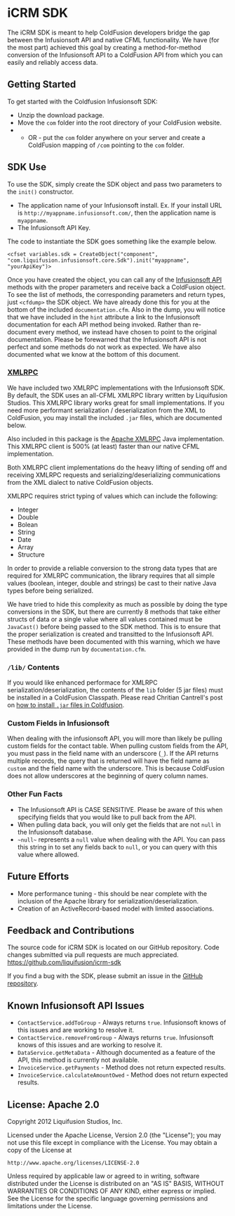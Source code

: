 # iCRM SDK

The iCRM SDK is meant to help ColdFusion developers bridge the gap between the Infusionsoft API and
native CFML functionality. We have (for the most part) achieved this goal by creating a method-for-method conversion
of the Infusionsoft API to a ColdFusion API from which you can easily and reliably access data.

## Getting Started

To get started with the Coldfusion Infusionsoft SDK:

  * Unzip the download package.
  * Move the `com` folder into the root directory of your ColdFusion website.
  * - OR - put the `com` folder anywhere on your server and create a ColdFusion mapping of `/com` pointing to the `com` folder.

## SDK Use

To use the SDK, simply create the SDK object and pass two parameters to the `init()` constructor.

  * The application name of your Infusionsoft install. Ex. If your install URL is `http://myappname.infusionsoft.com/`, then the application name is `myappname`.
  * The Infusionsoft API Key.

The code to instantiate the SDK goes something like the example below.

    <cfset variables.sdk = CreateObject("component", "com.liquifusion.infusionsoft.core.Sdk").init("myappname", "yourApiKey")>

Once you have created the object, you can call any of the [Infusionsoft API][1] methods with the proper parameters and receive
back a ColdFusion object. To see the list of methods, the corresponding parameters and return types, just `<cfdump>` the SDK object.
We have already done this for you at the bottom of the included `documentation.cfm`. Also in the dump, you will notice that we have
included in the `hint` attribute a link to the Infusionsoft documentation for each API method being invoked. Rather than re-document
every method, we instead have chosen to point to the original documentation. Please be forewarned that the Infusionsoft API is not 
perfect and some methods do not work as expected. We have also documented what we know at the bottom of this document.

### [XMLRPC][2]

We have included two XMLRPC implementations with the Infusionsoft SDK. By default, the SDK uses an all-CFML XMLRPC library written
by Liquifusion Studios. This XMLRPC library works great for small implementations. If you need more performant serialization /
deserialization from the XML to ColdFusion, you may install the included `.jar` files, which are documented below.

Also included in this package is the [Apache XMLRPC][3] Java implementation. This XMLRPC client is 500% (at least) faster than our
native CFML implementation.

Both XMLRPC client implementations do the heavy lifting of sending off and receiving XMLRPC requests and serializing/deserializing
communications from the XML dialect to native ColdFusion objects.

XMLRPC requires strict typing of values which can include the following:

  * Integer
  * Double
  * Bolean
  * String
  * Date
  * Array
  * Structure

In order to provide a reliable conversion to the strong data types that are required for XMLRPC communication, the library 
requires that all simple values (boolean, integer, double and strings) be cast to their native Java types before being
serialized.

We have tried to hide this complexity as much as possible by doing the type conversions in the SDK, but there are currently
8 methods that take either structs of data or a single value where all values contained must be `JavaCast()` before being passed
to the SDK method. This is to ensure that the proper serialization is created and transitted to the Infusionsoft API. These
methods have been documented with this warning, which we have provided in the dump run by `documentation.cfm`.

### `/lib/` Contents

If you would like enhanced performace for XMLRPC serialization/deserialization, the contents of the `lib` folder (5 jar files) must be 
installed in a ColdFusion Classpath. Please read Chritian Cantrell's post on [how to install `.jar` files in Coldfusion][4].

### Custom Fields in Infusionsoft

When dealing with the infusionsoft API, you will more than likely be pulling custom fields for the contact table. When pulling
custom fields from the API, you must pass in the field name with an underscore (`_`). If the API returns multiple records, the
query that is returned will have the field name as `custom` and the field name with the underscore. This is because ColdFusion
does not allow underscores at the beginning of query column names.

### Other Fun Facts

  * The Infusionsoft API is CASE SENSITIVE. Please be aware of this when specifying fields that you would like to pull back from the API.</li>
  * When pulling data back, you will only get the fields that are not `null` in the Infusionsoft database.
  * `~null~` represents a `null` value when dealing with the API. You can pass this string in to set any fields back to `null`, or you can query with this value where allowed.

## Future Efforts

  * More performance tuning - this should be near complete with the inclusion of the Apache library for serialization/deserialization.
  * Creation of an ActiveRecord-based model with limited associations.

## Feedback and Contributions

The source code for iCRM SDK is located on our GitHub repository. Code changes submitted via pull requests are much appreciated.
https://github.com/liquifusion/icrm-sdk

If you find a bug with the SDK, please submit an issue in the [GitHub repository][5].

## Known Infusionsoft API Issues

  * `ContactService.addToGroup` - Always returns `true`. Infusionsoft knows of this issues and are working to resolve it.
  * `ContactService.removeFromGroup` - Always returns `true`. Infusionsoft knows of this issues and are working to resolve it.
  * `DataService.getMetaData` - Although documented as a feature of the API, this method is currently not available.
  * `InvoiceService.getPayments` - Method does not return expected results.
  * `InvoiceService.calculateAmountOwed` - Method does not return expected results.

## License: Apache 2.0

Copyright 2012 Liquifusion Studios, Inc.

Licensed under the Apache License, Version 2.0 (the "License");
you may not use this file except in compliance with the License.
You may obtain a copy of the License at

    http://www.apache.org/licenses/LICENSE-2.0

Unless required by applicable law or agreed to in writing, software
distributed under the License is distributed on an "AS IS" BASIS,
WITHOUT WARRANTIES OR CONDITIONS OF ANY KIND, either express or implied.
See the License for the specific language governing permissions and
limitations under the License.

[1]: http://developers.infusionsoft.com/classes/
[2]: http://www.xmlrpc.com/
[3]: http://ws.apache.org/xmlrpc/
[4]: http://weblogs.macromedia.com/cantrell/archives/2004/07/the_definitive.html
[5]: https://github.com/liquifusion/icrm-sdk/issues